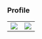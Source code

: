 ### Profile
<table>
  <td><img src="https://github-readme-stats.vercel.app/api?username=ppmasa8&show_icons=true&theme=vue"></td>
  <td><img src="https://github-readme-stats.vercel.app/api/top-langs/?username=ppmasa8&layout=compact&langs_count=8&show_icons=true&theme=vue"></td>
</table>

